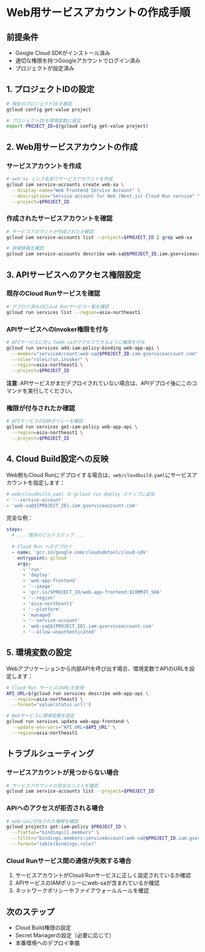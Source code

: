 # Web用サービスアカウントの作成手順

## 前提条件
- Google Cloud SDKがインストール済み
- 適切な権限を持つGoogleアカウントでログイン済み
- プロジェクトが設定済み

## 1. プロジェクトIDの設定

```bash
# 現在のプロジェクトIDを確認
gcloud config get-value project

# プロジェクトIDを環境変数に設定
export PROJECT_ID=$(gcloud config get-value project)
```

## 2. Web用サービスアカウントの作成

### サービスアカウントを作成

```bash
# web-sa という名前でサービスアカウントを作成
gcloud iam service-accounts create web-sa \
  --display-name="Web Frontend Service Account" \
  --description="Service account for Web (Next.js) Cloud Run service" \
  --project=$PROJECT_ID
```

### 作成されたサービスアカウントを確認

```bash
# サービスアカウントが作成されたか確認
gcloud iam service-accounts list --project=$PROJECT_ID | grep web-sa

# 詳細情報を確認
gcloud iam service-accounts describe web-sa@$PROJECT_ID.iam.gserviceaccount.com
```

## 3. APIサービスへのアクセス権限設定

### 既存のCloud Runサービスを確認

```bash
# デプロイ済みのCloud Runサービス一覧を確認
gcloud run services list --region=asia-northeast1
```

### APIサービスへのInvoker権限を付与

```bash
# APIサービスに対してweb-saがアクセスできるように権限を付与
gcloud run services add-iam-policy-binding web-app-api \
  --member="serviceAccount:web-sa@$PROJECT_ID.iam.gserviceaccount.com" \
  --role="roles/run.invoker" \
  --region=asia-northeast1 \
  --project=$PROJECT_ID
```

**注意**: APIサービスがまだデプロイされていない場合は、APIデプロイ後にこのコマンドを実行してください。

### 権限が付与されたか確認

```bash
# APIサービスのIAMポリシーを確認
gcloud run services get-iam-policy web-app-api \
  --region=asia-northeast1 \
  --project=$PROJECT_ID
```

## 4. Cloud Build設定への反映

Web側もCloud Runにデプロイする場合は、`web/cloudbuild.yaml`にサービスアカウントを指定します：

```yaml
# web/cloudbuild.yaml の gcloud run deploy ステップに追加
- '--service-account'
- 'web-sa@${PROJECT_ID}.iam.gserviceaccount.com'
```

完全な例：

```yaml
steps:
  # ... 既存のビルドステップ ...
  
  # Cloud Run へのデプロイ
  - name: 'gcr.io/google.com/cloudsdktool/cloud-sdk'
    entrypoint: gcloud
    args:
      - 'run'
      - 'deploy'
      - 'web-app-frontend'
      - '--image'
      - 'gcr.io/$PROJECT_ID/web-app-frontend:$COMMIT_SHA'
      - '--region'
      - 'asia-northeast1'
      - '--platform'
      - 'managed'
      - '--service-account'
      - 'web-sa@${PROJECT_ID}.iam.gserviceaccount.com'
      - '--allow-unauthenticated'
```

## 5. 環境変数の設定

Webアプリケーションから内部APIを呼び出す場合、環境変数でAPIのURLを設定します：

```bash
# Cloud Run サービスのURLを取得
API_URL=$(gcloud run services describe web-app-api \
  --region=asia-northeast1 \
  --format='value(status.url)')

# Webサービスに環境変数を設定
gcloud run services update web-app-frontend \
  --update-env-vars="API_URL=$API_URL" \
  --region=asia-northeast1
```

## トラブルシューティング

### サービスアカウントが見つからない場合

```bash
# サービスアカウントの完全なリストを確認
gcloud iam service-accounts list --project=$PROJECT_ID
```

### APIへのアクセスが拒否される場合

```bash
# web-saに付与された権限を確認
gcloud projects get-iam-policy $PROJECT_ID \
  --flatten="bindings[].members" \
  --filter="bindings.members:serviceAccount:web-sa@$PROJECT_ID.iam.gserviceaccount.com" \
  --format="table(bindings.role)"
```

### Cloud Runサービス間の通信が失敗する場合

1. サービスアカウントがCloud Runサービスに正しく設定されているか確認
2. APIサービスのIAMポリシーにweb-saが含まれているか確認
3. ネットワークポリシーやファイアウォールルールを確認

## 次のステップ

- Cloud Build権限の設定
- Secret Managerの設定（必要に応じて）
- 本番環境へのデプロイ準備